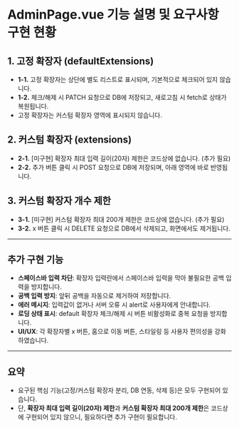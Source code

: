 # AdminPage.vue 기능 설명 및 요구사항 구현 현황

## 1. 고정 확장자 (defaultExtensions)
- **1-1.** 고정 확장자는 상단에 별도 리스트로 표시되며, 기본적으로 체크되어 있지 않습니다.
- **1-2.** 체크/해제 시 PATCH 요청으로 DB에 저장되고, 새로고침 시 fetch로 상태가 복원됩니다.
- 고정 확장자는 커스텀 확장자 영역에 표시되지 않습니다.

## 2. 커스텀 확장자 (extensions)
- **2-1.** [미구현] 확장자 최대 입력 길이(20자) 제한은 코드상에 없습니다. (추가 필요)
- **2-2.** 추가 버튼 클릭 시 POST 요청으로 DB에 저장되며, 아래 영역에 바로 반영됩니다.

## 3. 커스텀 확장자 개수 제한
- **3-1.** [미구현] 커스텀 확장자 최대 200개 제한은 코드상에 없습니다. (추가 필요)
- **3-2.** x 버튼 클릭 시 DELETE 요청으로 DB에서 삭제되고, 화면에서도 제거됩니다.

---

## 추가 구현 기능
- **스페이스바 입력 차단**: 확장자 입력란에서 스페이스바 입력을 막아 불필요한 공백 입력을 방지합니다.
- **공백 입력 방지**: 앞뒤 공백을 자동으로 제거하여 저장합니다.
- **에러 메시지**: 입력값이 없거나 서버 오류 시 alert로 사용자에게 안내합니다.
- **로딩 상태 표시**: default 확장자 체크/해제 시 버튼 비활성화로 중복 요청을 방지합니다.
- **UI/UX**: 각 확장자별 x 버튼, 홈으로 이동 버튼, 스타일링 등 사용자 편의성을 강화하였습니다.

---

## 요약
- 요구된 핵심 기능(고정/커스텀 확장자 분리, DB 연동, 삭제 등)은 모두 구현되어 있습니다.
- 단, **확장자 최대 입력 길이(20자) 제한**과 **커스텀 확장자 최대 200개 제한**은 코드상에 구현되어 있지 않으니, 필요하다면 추가 구현이 필요합니다. 